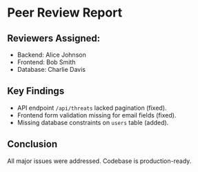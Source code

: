# Peer Review Report

## Reviewers Assigned:
- Backend: Alice Johnson
- Frontend: Bob Smith
- Database: Charlie Davis

## Key Findings
- API endpoint `/api/threats` lacked pagination (fixed).
- Frontend form validation missing for email fields (fixed).
- Missing database constraints on `users` table (added).

## Conclusion
All major issues were addressed. Codebase is production-ready.
